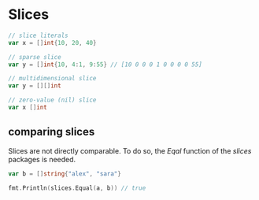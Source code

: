 # Slices
```go
// slice literals
var x = []int{10, 20, 40}

// sparse slice
var y = []int{10, 4:1, 9:55} // [10 0 0 0 1 0 0 0 0 55]

// multidimensional slice
var y = [][]int

// zero-value (nil) slice
var x []int
```

## comparing slices
Slices are not directly comparable. To do so, the *Eqal* function of the *slices* packages is needed.

```go
var b = []string{"alex", "sara"}

fmt.Println(slices.Equal(a, b)) // true
```
